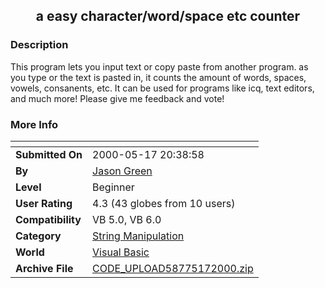 ﻿<div align="center">

## a easy character/word/space etc counter


</div>

### Description

This program lets you input text or copy paste from another program. as you type or the text is pasted in, it counts the amount of words, spaces, vowels, consanents, etc. It can be used for programs like icq, text editors, and much more! Please give me feedback and vote!
 
### More Info
 


<span>             |<span>
---                |---
**Submitted On**   |2000-05-17 20:38:58
**By**             |[Jason Green](https://github.com/Planet-Source-Code/PSCIndex/blob/master/ByAuthor/jason-green.md)
**Level**          |Beginner
**User Rating**    |4.3 (43 globes from 10 users)
**Compatibility**  |VB 5\.0, VB 6\.0
**Category**       |[String Manipulation](https://github.com/Planet-Source-Code/PSCIndex/blob/master/ByCategory/string-manipulation__1-5.md)
**World**          |[Visual Basic](https://github.com/Planet-Source-Code/PSCIndex/blob/master/ByWorld/visual-basic.md)
**Archive File**   |[CODE\_UPLOAD58775172000\.zip](https://github.com/Planet-Source-Code/jason-green-a-easy-character-word-space-etc-counter__1-8165/archive/master.zip)









